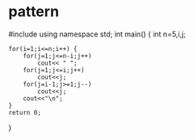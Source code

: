# pattern
#include <iostream>
using namespace std;
int main() {
    int n=5,i,j;
   
    for(i=1;i<=n;i++) {
        for(j=1;j<=n-i;j++)
            cout<< " ";
        for(j=1;j<=i;j++)
            cout<<j;
        for(j=i-1;j>=1;j--)
            cout<<j;
        cout<<"\n";
    }
    return 0;
}
